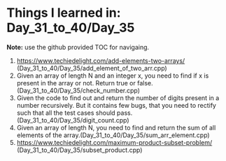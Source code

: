 # Things I learned in: Day_31_to_40/Day_35
**Note:** use the github provided TOC for navigaing.


1. https://www.techiedelight.com/add-elements-two-arrays/ (Day_31_to_40/Day_35/add_element_of_two_arr.cpp)
2. Given an array of length N and an integer x, you need to find if x is present in the array or not. Return true or false.(Day_31_to_40/Day_35/check_number.cpp)
3. Given the code to find out and return the number of digits present in a number recursively. But it contains few bugs, that you need to rectify such that all the test cases should pass.(Day_31_to_40/Day_35/digit_count.cpp)
4. Given an array of length N, you need to find and return the sum of all elements of the array.(Day_31_to_40/Day_35/sum_arr_element.cpp)
5. https://www.techiedelight.com/maximum-product-subset-problem/  (Day_31_to_40/Day_35/subset_product.cpp)
